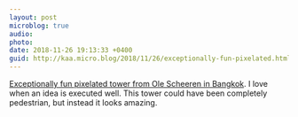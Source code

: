 ```yaml
---
layout: post
microblog: true
audio: 
photo: 
date: 2018-11-26 19:13:33 +0400
guid: http://kaa.micro.blog/2018/11/26/exceptionally-fun-pixelated.html
---
```

[Exceptionally fun pixelated tower from Ole Scheeren in Bangkok](https://www.dezeen.com/2018/11/26/buro-ole-scheeren-mahanakhon-second-tallest-building-thailand/). I love when an idea is executed well. This tower could have been completely pedestrian, but instead it looks amazing.
